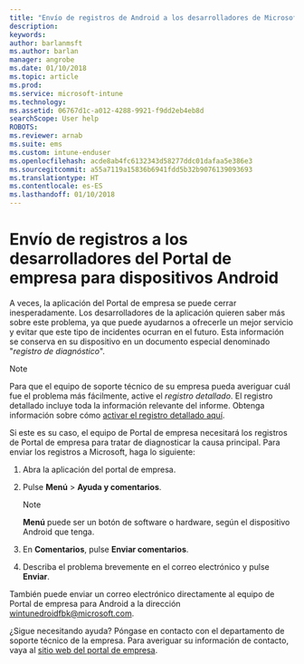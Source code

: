 ```yaml
---
title: "Envío de registros de Android a los desarrolladores de Microsoft | Microsoft Docs"
description: 
keywords: 
author: barlanmsft
ms.author: barlan
manager: angrobe
ms.date: 01/10/2018
ms.topic: article
ms.prod: 
ms.service: microsoft-intune
ms.technology: 
ms.assetid: 06767d1c-a012-4288-9921-f9dd2eb4eb8d
searchScope: User help
ROBOTS: 
ms.reviewer: arnab
ms.suite: ems
ms.custom: intune-enduser
ms.openlocfilehash: acde8ab4fc6132343d58277ddc01dafaa5e386e3
ms.sourcegitcommit: a55a7119a15836b6941fdd5b32b9076139093693
ms.translationtype: HT
ms.contentlocale: es-ES
ms.lasthandoff: 01/10/2018
---
```

# <a name="send-logs-to-the-company-portal-developers-for-android-devices"></a>Envío de registros a los desarrolladores del Portal de empresa para dispositivos Android

A veces, la aplicación del Portal de empresa se puede cerrar inesperadamente. Los desarrolladores de la aplicación quieren saber más sobre este problema, ya que puede ayudarnos a ofrecerle un mejor servicio y evitar que este tipo de incidentes ocurran en el futuro. Esta información se conserva en su dispositivo en un documento especial denominado "_registro de diagnóstico_".

> [!Note]
> Para que el equipo de soporte técnico de su empresa pueda averiguar cuál fue el problema más fácilmente, active el _registro detallado_. El registro detallado incluye toda la información relevante del informe. Obtenga información sobre cómo [activar el registro detallado aquí](use-verbose-logging-to-help-your-it-administrator-fix-device-issues-android.md).

Si este es su caso, el equipo de Portal de empresa necesitará los registros de Portal de empresa para tratar de diagnosticar la causa principal. Para enviar los registros a Microsoft, haga lo siguiente:

1.  Abra la aplicación del portal de empresa.

2.  Pulse **Menú** >  **Ayuda y comentarios**.

    > [!NOTE]
    > **Menú** puede ser un botón de software o hardware, según el dispositivo Android que tenga.

3.  En **Comentarios**, pulse **Enviar comentarios**.

4.  Describa el problema brevemente en el correo electrónico y pulse **Enviar**.

También puede enviar un correo electrónico directamente al equipo de Portal de empresa para Android a la dirección <a href="mailto:wintunedroidfbk@microsoft.com?subject=Send logs to Microsoft&body=Describe the issue you are having.">wintunedroidfbk@microsoft.com</a>. 

¿Sigue necesitando ayuda? Póngase en contacto con el departamento de soporte técnico de la empresa. Para averiguar su información de contacto, vaya al [sitio web del portal de empresa](https://portal.manage.microsoft.com#HelpDeskDialog).
